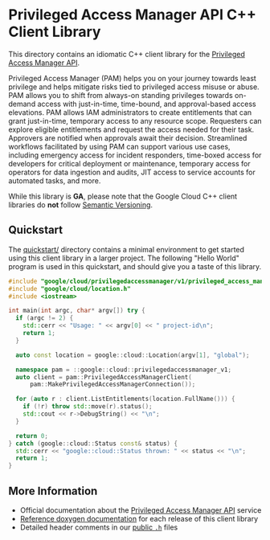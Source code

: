 # Privileged Access Manager API C++ Client Library

This directory contains an idiomatic C++ client library for the
[Privileged Access Manager API][cloud-service-docs].

Privileged Access Manager (PAM) helps you on your journey towards least
privilege and helps mitigate risks tied to privileged access misuse or abuse.
PAM allows you to shift from always-on standing privileges towards on-demand
access with just-in-time, time-bound, and approval-based access elevations. PAM
allows IAM administrators to create entitlements that can grant just-in-time,
temporary access to any resource scope. Requesters can explore eligible
entitlements and request the access needed for their task. Approvers are
notified when approvals await their decision. Streamlined workflows facilitated
by using PAM can support various use cases, including emergency access for
incident responders, time-boxed access for developers for critical deployment or
maintenance, temporary access for operators for data ingestion and audits, JIT
access to service accounts for automated tasks, and more.

While this library is **GA**, please note that the Google Cloud C++ client
libraries do **not** follow [Semantic Versioning](https://semver.org/).

## Quickstart

The [quickstart/](quickstart/README.md) directory contains a minimal environment
to get started using this client library in a larger project. The following
"Hello World" program is used in this quickstart, and should give you a taste of
this library.

<!-- inject-quickstart-start -->

```cc
#include "google/cloud/privilegedaccessmanager/v1/privileged_access_manager_client.h"
#include "google/cloud/location.h"
#include <iostream>

int main(int argc, char* argv[]) try {
  if (argc != 2) {
    std::cerr << "Usage: " << argv[0] << " project-id\n";
    return 1;
  }

  auto const location = google::cloud::Location(argv[1], "global");

  namespace pam = ::google::cloud::privilegedaccessmanager_v1;
  auto client = pam::PrivilegedAccessManagerClient(
      pam::MakePrivilegedAccessManagerConnection());

  for (auto r : client.ListEntitlements(location.FullName())) {
    if (!r) throw std::move(r).status();
    std::cout << r->DebugString() << "\n";
  }

  return 0;
} catch (google::cloud::Status const& status) {
  std::cerr << "google::cloud::Status thrown: " << status << "\n";
  return 1;
}
```

<!-- inject-quickstart-end -->

## More Information

- Official documentation about the
  [Privileged Access Manager API][cloud-service-docs] service
- [Reference doxygen documentation][doxygen-link] for each release of this
  client library
- Detailed header comments in our [public `.h`][source-link] files

[cloud-service-docs]: https://cloud.google.com/iam/docs/pam-overview
[doxygen-link]: https://cloud.google.com/cpp/docs/reference/privilegedaccessmanager/latest/
[source-link]: https://github.com/googleapis/google-cloud-cpp/tree/main/google/cloud/privilegedaccessmanager

